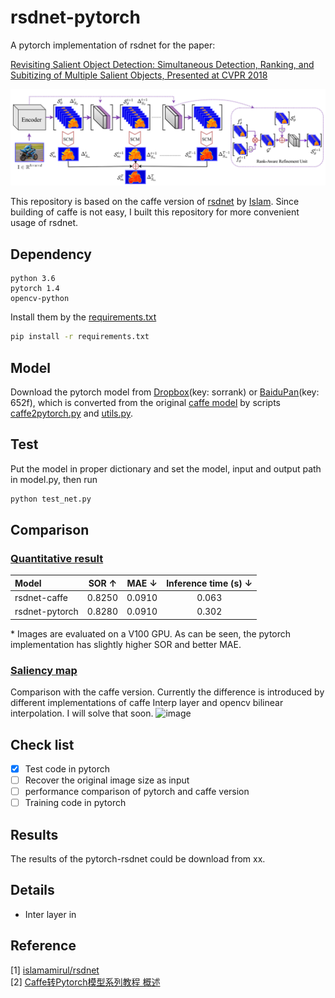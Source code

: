 # rsdnet-pytorch
A pytorch implementation of  rsdnet for the paper:  

[Revisiting Salient Object Detection: Simultaneous Detection, Ranking, and Subitizing of Multiple Salient Objects, Presented at CVPR 2018](https://openaccess.thecvf.com/content_cvpr_2018/papers/Islam_Revisiting_Salient_Object_CVPR_2018_paper.pdf)

![image](https://github.com/MinglangQiao/pytorch-rsdnet-sor/blob/master/data/rsdnet_framework.PNG)

This  repository is based on the caffe version of [rsdnet](https://github.com/islamamirul/rsdnet) by [Islam](https://github.com/islamamirul). Since building of caffe is not easy, I built this repository for more convenient usage of rsdnet.


## Dependency
```
python 3.6 
pytorch 1.4
opencv-python
```

Install them by the [requirements.txt](https://github.com/MinglangQiao/rsdnet-pytorch/blob/master/requirements.txt)
```bash
pip install -r requirements.txt
``` 

## Model
Download the pytorch model from [Dropbox](https://www.dropbox.com/s/7du5mgo8a0k5rcn/weights.pkl?dl=0)(key: sorrank) or [BaiduPan](https://pan.baidu.com/s/1dPGJPp-g-m8yWHAc4hmDWA )(key: 652f), which is converted from the original [caffe model](https://www.dropbox.com/sh/we3vk0z9nln0jao/AABVOTQ2N9kcBN_gnN2rJ11Wa?dl=0) by scripts [caffe2pytorch.py](https://github.com/MinglangQiao/rsdnet-pytorch/blob/cd8ae1d98b66ea29ecf10f202f54a4f27641859d/scripts/caffe2pytorch.py#L55) and [utils.py](https://github.com/MinglangQiao/rsdnet-pytorch/blob/cd8ae1d98b66ea29ecf10f202f54a4f27641859d/utils.py#L69).

## Test
Put the model in proper dictionary and set the model, input and output path in model.py, then run
```py
python test_net.py
```

## Comparison
### [Quantitative result]()

<!-- | Model  | SOR &#8593; | MAE &#8595; | AUC &#8593; | max-Fm &#8593;| med-Fm &#8593; | avg-Fm &#8593;|
| :---  | :---:  | :---:  | :---:  | :---:  | :---:  |:---:  |
| rsdnet-caffe  | 0.8250  | 0.0910  |  xx  |  xx  |  xx  |   xx  | 
| rsdnet-pytorch  | 0.8280  | 0.0910 |  xx  |  xx  |  xx  |   xx  | -->

| Model  | SOR &#8593; | MAE &#8595; | Inference time (s) &#8595; | 
| :---  | :---:  | :---:  | :---:  |
| rsdnet-caffe  | 0.8250  | 0.0910  |  0.063  |
| rsdnet-pytorch  | 0.8280  | 0.0910 |  0.302  | 

\* Images are evaluated on a V100 GPU. As can be seen, the pytorch implementation has slightly higher SOR and better MAE.



### [Saliency map]()
Comparison with the caffe version. Currently the difference is introduced by different implementations of caffe Interp layer and
opencv bilinear interpolation. I will solve that soon.
![image](https://github.com/MinglangQiao/rsdnet-pytorch/blob/master/large_file/compare.jpg)


## Check list

- [x] Test code in pytorch
- [ ] Recover the original image size as input
- [ ] performance comparison of pytorch and caffe version  
- [ ] Training code in pytorch

## Results
The results of the pytorch-rsdnet could be download from xx.

## Details
* Inter layer in 

## Reference
[1] [islamamirul/rsdnet](https://github.com/islamamirul/rsdnet) \
[2] [Caffe转Pytorch模型系列教程 概述](https://blog.csdn.net/DumpDoctorWang/article/details/88716962)

